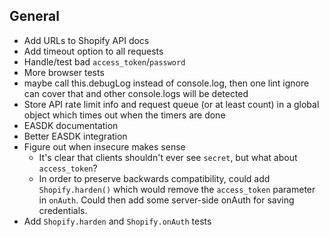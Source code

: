 ## General
* Add URLs to Shopify API docs
* Add timeout option to all requests
* Handle/test bad `access_token`/`password`
* More browser tests
* maybe call this.debugLog instead of console.log, then one lint ignore can cover that and other console.logs will be detected
* Store API rate limit info and request queue (or at least count) in a global object which times out when the timers are done
* EASDK documentation
* Better EASDK integration
* Figure out when insecure makes sense
  + It's clear that clients shouldn't ever see `secret`, but what about `access_token`?
  + In order to preserve backwards compatibility, could add `Shopify.harden()` which would remove the `access_token` parameter in `onAuth`.  Could then add some server-side onAuth for saving credentials.
* Add `Shopify.harden` and `Shopify.onAuth` tests

